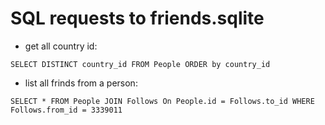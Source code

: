 # SQL requests to friends.sqlite
* get all country id:
```
SELECT DISTINCT country_id FROM People ORDER by country_id

```
* list all frinds from a person:
```
SELECT * FROM People JOIN Follows On People.id = Follows.to_id WHERE Follows.from_id = 3339011 
```
